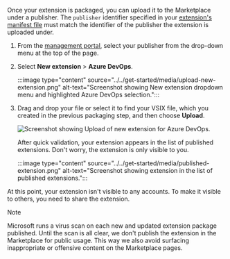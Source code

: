 Once your extension is packaged, you can upload it to the Marketplace under a publisher. The `publisher` identifier specified in your [extension's manifest file](../../develop/manifest.md) must match the identifier of the publisher the extension is uploaded under.

1. From the [management portal](https://aka.ms/vsmarketplace-manage), select your publisher from the drop-down menu at the top of the page.

2. Select **New extension** > **Azure DevOps**.

    :::image type="content" source="../../get-started/media/upload-new-extension.png" alt-text="Screenshot showing New extension  dropdown menu and highlighted Azure DevOps selection.":::

3. Drag and drop your file or select it to find your VSIX file, which you created in the previous packaging step, and then choose **Upload**.

   ![Screenshot showing Upload of new extension for Azure DevOps.](../../get-started/media/upload-new-extension2.png)

   After quick validation, your extension appears in the list of published extensions. Don't worry, the extension is only visible to you.

    :::image type="content" source="../../get-started/media/published-extension.png" alt-text="Screenshot showing extension in the list of published extensions."::: 

At this point, your extension isn't visible to any accounts. To make it visible to others, you need to share the extension.

> [!NOTE]
> Microsoft runs a virus scan on each new and updated extension package published. Until the scan is all clear, we don't publish the extension in the Marketplace for public usage. This way we also avoid surfacing inappropriate or offensive content on the Marketplace pages.
